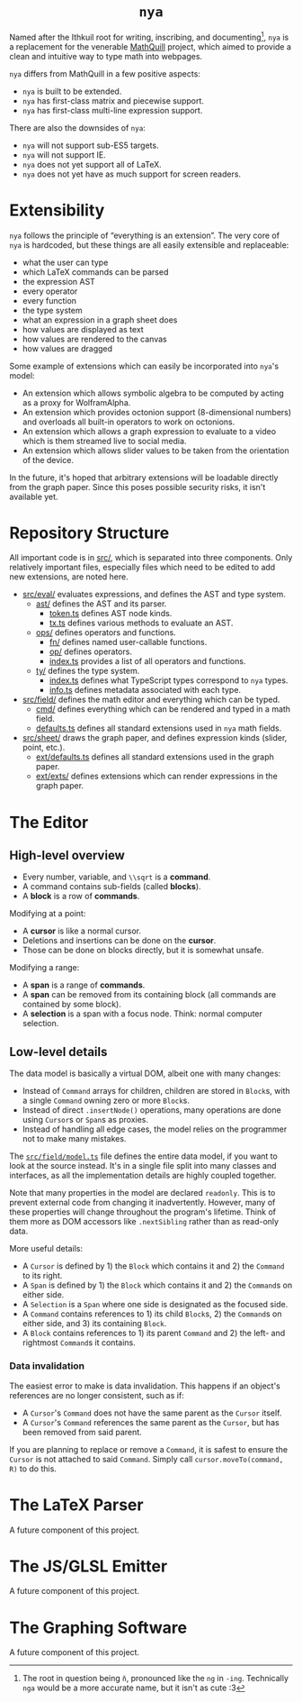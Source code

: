 <h1 align="center"><code>nya</code></h1>

Named after the Ithkuil root for writing, inscribing, and documenting[^1], `nya`
is a replacement for the venerable [MathQuill](https://mathquill.com/) project,
which aimed to provide a clean and intuitive way to type math into webpages.

`nya` differs from MathQuill in a few positive aspects:

- `nya` is built to be extended.
- `nya` has first-class matrix and piecewise support.
- `nya` has first-class multi-line expression support.

There are also the downsides of `nya`:

- `nya` will not support sub-ES5 targets.
- `nya` will not support IE.
- `nya` does not yet support all of LaTeX.
- `nya` does not yet have as much support for screen readers.

# Extensibility

`nya` follows the principle of “everything is an extension”. The very core of
`nya` is hardcoded, but these things are all easily extensible and replaceable:

- what the user can type
- which LaTeX commands can be parsed
- the expression AST
- every operator
- every function
- the type system
- what an expression in a graph sheet does
- how values are displayed as text
- how values are rendered to the canvas
- how values are dragged

Some example of extensions which can easily be incorporated into `nya`'s model:

- An extension which allows symbolic algebra to be computed by acting as a proxy
  for WolframAlpha.
- An extension which provides octonion support (8-dimensional numbers) and
  overloads all built-in operators to work on octonions.
- An extension which allows a graph expression to evaluate to a video which is
  them streamed live to social media.
- An extension which allows slider values to be taken from the orientation of
  the device.

In the future, it's hoped that arbitrary extensions will be loadable directly
from the graph paper. Since this poses possible security risks, it isn't
available yet.

# Repository Structure

All important code is in [src/](src/), which is separated into three components.
Only relatively important files, especially files which need to be edited to add
new extensions, are noted here.

- [src/eval/](src/eval/) evaluates expressions, and defines the AST and type
  system.
  - [ast/](src/eval/ast/) defines the AST and its parser.
    - [token.ts](src/eval/ast/token.ts) defines AST node kinds.
    - [tx.ts](src/eval/ast/tx.ts) defines various methods to evaluate an AST.
  - [ops/](src/eval/ops/) defines operators and functions.
    - [fn/](src/eval/ops/fn/) defines named user-callable functions.
    - [op/](src/eval/ops/op/) defines operators.
    - [index.ts](src/eval/ops/index.ts) provides a list of all operators and
      functions.
  - [ty/](src/eval/ty/) defines the type system.
    - [index.ts](src/eval/ty/index.ts) defines what TypeScript types correspond
      to `nya` types.
    - [info.ts](src/eval/ty/info.ts) defines metadata associated with each type.
- [src/field/](src/field/) defines the math editor and everything which can be
  typed.
  - [cmd/](src/field/cmd/) defines everything which can be rendered and typed in
    a math field.
  - [defaults.ts](src/field/defaults.ts) defines all standard extensions used in
    `nya` math fields.
- [src/sheet/](src/sheet/) draws the graph paper, and defines expression kinds
  (slider, point, etc.).
  - [ext/defaults.ts](src/sheet/ext/defaults.ts) defines all standard extensions
    used in the graph paper.
  - [ext/exts/](src/sheet/ext/exts/) defines extensions which can render
    expressions in the graph paper.

# The Editor

## High-level overview

- Every number, variable, and `\\sqrt` is a **command**.
- A command contains sub-fields (called **blocks**).
- A **block** is a row of **commands**.

Modifying at a point:

- A **cursor** is like a normal cursor.
- Deletions and insertions can be done on the **cursor**.
- Those can be done on blocks directly, but it is somewhat unsafe.

Modifying a range:

- A **span** is a range of **commands**.
- A **span** can be removed from its containing block (all commands are
  contained by some block).
- A **selection** is a span with a focus node. Think: normal computer selection.

## Low-level details

The data model is basically a virtual DOM, albeit one with many changes:

- Instead of `Command` arrays for children, children are stored in `Block`s,
  with a single `Command` owning zero or more `Block`s.
- Instead of direct `.insertNode()` operations, many operations are done using
  `Cursor`s or `Span`s as proxies.
- Instead of handling all edge cases, the model relies on the programmer not to
  make many mistakes.

The [`src/field/model.ts`](src/field/model.ts) file defines the entire data
model, if you want to look at the source instead. It's in a single file split
into many classes and interfaces, as all the implementation details are highly
coupled together.

Note that many properties in the model are declared `readonly`. This is to
prevent external code from changing it inadvertently. However, many of these
properties will change throughout the program's lifetime. Think of them more as
DOM accessors like `.nextSibling` rather than as read-only data.

More useful details:

- A `Cursor` is defined by 1) the `Block` which contains it and 2) the `Command`
  to its right.
- A `Span` is defined by 1) the `Block` which contains it and 2) the `Command`s
  on either side.
- A `Selection` is a `Span` where one side is designated as the focused side.
- A `Command` contains references to 1) its child `Block`s, 2) the `Command`s on
  either side, and 3) its containing `Block`.
- A `Block` contains references to 1) its parent `Command` and 2) the left- and
  rightmost `Command`s it contains.

### Data invalidation

The easiest error to make is data invalidation. This happens if an object's
references are no longer consistent, such as if:

- A `Cursor`'s `Command` does not have the same parent as the `Cursor` itself.
- A `Cursor`'s `Command` references the same parent as the `Cursor`, but has
  been removed from said parent.

If you are planning to replace or remove a `Command`, it is safest to ensure the
`Cursor` is not attached to said `Command`. Simply call
`cursor.moveTo(command, R)` to do this.

# The LaTeX Parser

A future component of this project.

# The JS/GLSL Emitter

A future component of this project.

# The Graphing Software

A future component of this project.

[^1]:
    The root in question being `ň`, pronounced like the `ng` in `-ing`.
    Technically `nga` would be a more accurate name, but it isn't as cute :3
